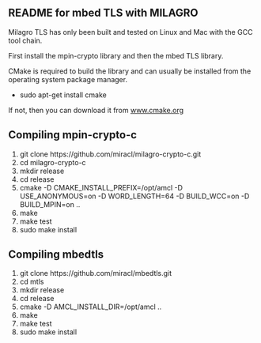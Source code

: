 <h2>README for mbed TLS with MILAGRO</h2>

Milagro TLS  has only been built and tested on Linux and Mac with the GCC tool chain.

First install the mpin-crypto library and then the mbed TLS library.

CMake is required to build the library and can usually be installed from
the operating system package manager. 

<ul type="disc">
  <li>sudo apt-get install cmake</li>
</ul>

If not, then you can download it from www.cmake.org


<h2>Compiling mpin-crypto-c</h2>

<ol type="disc">
 <li>git clone https://github.com/miracl/milagro-crypto-c.git</li>
 <li>cd milagro-crypto-c</li>
 <li>mkdir release</li>
 <li>cd release</li>
 <li>cmake -D CMAKE_INSTALL_PREFIX=/opt/amcl -D USE_ANONYMOUS=on -D WORD_LENGTH=64 -D BUILD_WCC=on  -D BUILD_MPIN=on  ..</li>
 <li>make</li>
 <li>make test</li>
 <li>sudo make install</li>
</ol>

<h2>Compiling mbedtls</h2>

<ol type="disc">
  <li>git clone https://github.com/miracl/mbedtls.git</li>
  <li>cd mtls</li>
  <li>mkdir release</li>
  <li>cd release</li>
  <li>cmake -D AMCL_INSTALL_DIR=/opt/amcl ..</li>
  <li>make</li>
  <li>make test</li>
  <li>sudo make install</li>
</ol>



